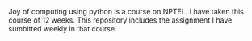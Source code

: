 Joy of computing using python is a course on NPTEL. I have taken this course of 12 weeks. This repository includes the assignment I have sumbitted weekly in that course.
